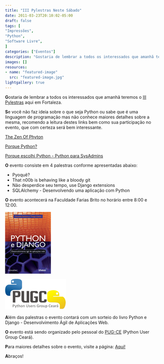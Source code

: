 ```yaml
---
title: "III Pylestras Neste Sábado"
date: 2011-03-23T20:10:02-05:00
draft: false
tags: [
"Impressões",
"Python",
"Software Livre",
]
categories: ["Eventos"]
description: "Gostaria de lembrar a todos os interessados que amanhã teremos o III Pylestras aqui em Fortaleza."
images: []
resources:
- name: "featured-image"
  src: "featured-image.jpg"
lightgallery: true
---
```

**G**ostaria de lembrar a todos os interessados que amanhã teremos o [III Pylestras](https://pylestras.appspot.com/) aqui em Fortaleza.

<!--more-->

**S**e você não faz ideia sobre o que seja Python ou sabe que é uma linguagem de programação mas não conhece maiores detalhes sobre a mesma, recomendo a leitura destes links bem como sua participação no evento, que com certeza será bem interessante.

[The Zen Of Phyton](https://blog.marcelocavalcante.net/blog/2008/11/24/the-zen-of-python/)

[Porque Python?](https://blog.marcelocavalcante.net/blog/2008/11/20/porque-python/)

[Porque escolhi Python - Python para SysAdmins](https://blog.marcelocavalcante.net/blog/2009/11/21/porque-escolhi-python-python-para-sysadmins/)

**O** evento consiste em 4 palestras conforme apresentadas abaixo:

* Pyoquê?
* That n00b is behaving like a bloody git
* Não desperdice seu tempo, use Django extensions
* SQLAlchemy - Desenvolvendo uma aplicação com Python

**O** evento acontecerá na Faculdade Farias Brito no horário entre 8:00 e 12:00.

![Python e Django](pythonedjango.gif)

![Pug-CE](logo_pugce.png)

**A**lém das palestras o evento contará com um sorteio do livro Python e Django - Desenvolvimento Ágil de Aplicações Web.

**O** evento está sendo organizado pelo pessoal do [PUG-CE](https://pug-ce.python.org.br/sobre/) (Python User Group Ceará).

**P**ara maiores detalhes sobre o evento, visite a página: [Aqui!](https://pylestras.appspot.com/)

**A**braços!
